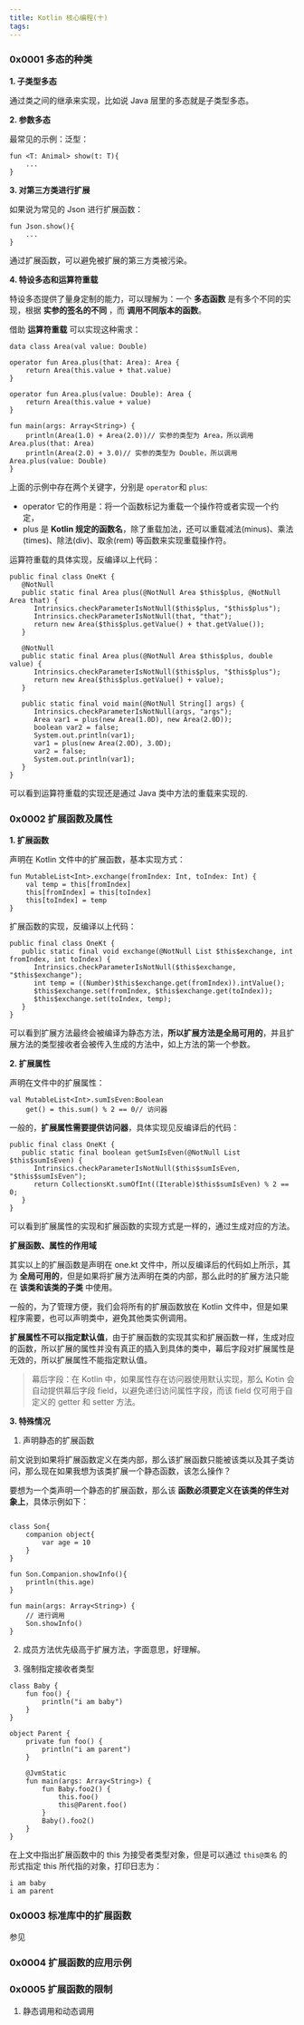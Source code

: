 ```yaml
---
title: Kotlin 核心编程(十)
tags:
---
```



### 0x0001 多态的种类

**1. 子类型多态**

通过类之间的继承来实现，比如说 Java 层里的多态就是子类型多态。


**2. 参数多态**

最常见的示例：泛型：

```
fun <T: Animal> show(t: T){
    ...
}
```

**3. 对第三方类进行扩展**

如果说为常见的 Json 进行扩展函数：

```
fun Json.show(){
    ...
}
```

通过扩展函数，可以避免被扩展的第三方类被污染。

**4. 特设多态和运算符重载**

特设多态提供了量身定制的能力，可以理解为：一个 **多态函数** 是有多个不同的实现，根据 **实参的签名的不同** ，而 **调用不同版本的函数**。

借助 **运算符重载** 可以实现这种需求：
```
data class Area(val value: Double)

operator fun Area.plus(that: Area): Area {
    return Area(this.value + that.value)
}

operator fun Area.plus(value: Double): Area {
    return Area(this.value + value)
}

fun main(args: Array<String>) {
    println(Area(1.0) + Area(2.0))// 实参的类型为 Area，所以调用 Area.plus(that: Area)
    println(Area(2.0) + 3.0)// 实参的类型为 Double，所以调用  Area.plus(value: Double) 
}
```

上面的示例中存在两个关键字，分别是 `operator`和 `plus`:
* operator 它的作用是：将一个函数标记为重载一个操作符或者实现一个约定，
* plus 是 **Kotlin 规定的函数名**，除了重载加法，还可以重载减法(minus)、乘法(times)、除法(div)、取余(rem) 等函数来实现重载操作符。


运算符重载的具体实现，反编译以上代码：
```
public final class OneKt {
   @NotNull
   public static final Area plus(@NotNull Area $this$plus, @NotNull Area that) {
      Intrinsics.checkParameterIsNotNull($this$plus, "$this$plus");
      Intrinsics.checkParameterIsNotNull(that, "that");
      return new Area($this$plus.getValue() + that.getValue());
   }

   @NotNull
   public static final Area plus(@NotNull Area $this$plus, double value) {
      Intrinsics.checkParameterIsNotNull($this$plus, "$this$plus");
      return new Area($this$plus.getValue() + value);
   }

   public static final void main(@NotNull String[] args) {
      Intrinsics.checkParameterIsNotNull(args, "args");
      Area var1 = plus(new Area(1.0D), new Area(2.0D));
      boolean var2 = false;
      System.out.println(var1);
      var1 = plus(new Area(2.0D), 3.0D);
      var2 = false;
      System.out.println(var1);
   }
}
```
可以看到运算符重载的实现还是通过 Java 类中方法的重载来实现的.

### 0x0002 扩展函数及属性

**1. 扩展函数**

声明在 Kotlin 文件中的扩展函数，基本实现方式：

```
fun MutableList<Int>.exchange(fromIndex: Int, toIndex: Int) {
    val temp = this[fromIndex]
    this[fromIndex] = this[toIndex]
    this[toIndex] = temp
}
```

扩展函数的实现，反编译以上代码：

```
public final class OneKt {   
   public static final void exchange(@NotNull List $this$exchange, int fromIndex, int toIndex) {
      Intrinsics.checkParameterIsNotNull($this$exchange, "$this$exchange");
      int temp = ((Number)$this$exchange.get(fromIndex)).intValue();
      $this$exchange.set(fromIndex, $this$exchange.get(toIndex));
      $this$exchange.set(toIndex, temp);
   }
}
```

可以看到扩展方法最终会被编译为静态方法，**所以扩展方法是全局可用的**，并且扩展方法的类型接收者会被传入生成的方法中，如上方法的第一个参数。



**2. 扩展属性**


声明在文件中的扩展属性：

```
val MutableList<Int>.sumIsEven:Boolean
    get() = this.sum() % 2 == 0// 访问器
```
一般的，**扩展属性需要提供访问器**，具体实现见反编译后的代码：

```
public final class OneKt {
   public static final boolean getSumIsEven(@NotNull List $this$sumIsEven) {
      Intrinsics.checkParameterIsNotNull($this$sumIsEven, "$this$sumIsEven");
      return CollectionsKt.sumOfInt((Iterable)$this$sumIsEven) % 2 == 0;
   }
}
```
可以看到扩展属性的实现和扩展函数的实现方式是一样的，通过生成对应的方法。

**扩展函数、属性的作用域**

其实以上的扩展函数是声明在 one.kt 文件中，所以反编译后的代码如上所示，其为 **全局可用的**，但是如果将扩展方法声明在类的内部，那么此时的扩展方法只能在 **该类和该类的子类** 中使用。

一般的，为了管理方便，我们会将所有的扩展函数放在 Kotlin 文件中，但是如果程序需要，也可以声明类中，避免其他类实例调用。


**扩展属性不可以指定默认值**，由于扩展函数的实现其实和扩展函数一样，生成对应的函数，所以扩展的属性并没有真正的插入到具体的类中，幕后字段对扩展属性是无效的，所以扩展属性不能指定默认值。

> 幕后字段：在 Kotlin 中，如果属性存在访问器使用默认实现，那么 Kotin 会自动提供幕后字段 field，以避免递归访问属性字段，而该 field 仅可用于自定义的 getter 和 setter 方法。

**3. 特殊情况**


1. 声明静态的扩展函数

前文说到如果将扩展函数定义在类内部，那么该扩展函数只能被该类以及其子类访问，那么现在如果我想为该类扩展一个静态函数，该怎么操作？

要想为一个类声明一个静态的扩展函数，那么该 **函数必须要定义在该类的伴生对象上**，具体示例如下：

```

class Son{
    companion object{
        var age = 10
    }
}

fun Son.Companion.showInfo(){
    println(this.age)
}

fun main(args: Array<String>) {
    // 进行调用
    Son.showInfo()
}
```

2. 成员方法优先级高于扩展方法，字面意思，好理解。


3. 强制指定接收者类型
```
class Baby {
    fun foo() {
        println("i am baby")
    }
}

object Parent {
    private fun foo() {
        println("i am parent")
    }

    @JvmStatic
    fun main(args: Array<String>) {
        fun Baby.foo2() {
            this.foo()
            this@Parent.foo()
        }
        Baby().foo2()
    }
}
```

在上文中指出扩展函数中的 this 为接受者类型对象，但是可以通过 `this@类名` 的形式指定 this 所代指的对象，打印日志为：

```
i am baby
i am parent
```


### 0x0003 标准库中的扩展函数


参见[]()


### 0x0004 扩展函数的应用示例


### 0x0005 扩展函数的限制


1. 静态调用和动态调用

